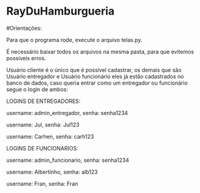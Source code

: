 # RayDuHamburgueria

#Orientações:

Para que o programa rode, execute o arquivo telas.py.

É necessário baixar todos os arquivos na mesma pasta, para que evitemos possíveis erros.

Usuário cliente é o único que é possível cadastrar, os demais que são Usuário entregador e Usuário funcionário eles já estão cadastrados no banco de dados, caso queria 
entrar como um entregador ou funcionário segue o login de ambos:

LOGINS DE ENTREGADORES:

username: admin_entregador, senha: senha1234

username: Jul, senha: Jul123

username: Carhen, senha: carh123

LOGINS DE FUNCIONARIOS:

username: admin_funcionario, senha: senha1234

username: Albertinho, senha: alb123

username: Fran, senha: Fran
